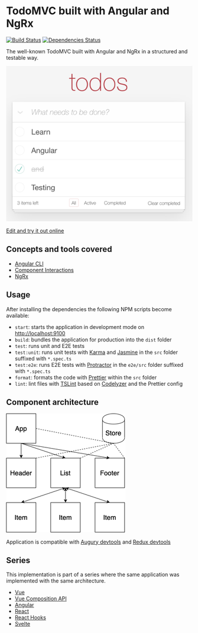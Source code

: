 # TodoMVC built with Angular and NgRx

[![Build Status](https://travis-ci.com/blacksonic/todomvc-angular.svg?branch=master)](https://travis-ci.com/blacksonic/todomvc-angular)
[![Dependencies Status](https://david-dm.org/blacksonic/todomvc-angular/status.svg)](https://david-dm.org/blacksonic/todomvc-angular)

The well-known TodoMVC built with Angular and NgRx in a structured and testable way.

![TodoMVC Angular](./images/screenshot.png "TodoMVC Angular")

[Edit and try it out online](https://codesandbox.io/s/github/blacksonic/todomvc-angular)

## Concepts and tools covered

- [Angular CLI](https://cli.angular.io/)
- [Component Interactions](https://angular.io/guide/component-interaction)
- [NgRx](https://ngrx.io/)

## Usage

After installing the dependencies the following NPM scripts become available:

- `start`: starts the application in development mode on [http://localhost:9100](http://localhost:9100)
- `build`: bundles the application for production into the `dist` folder
- `test`: runs unit and E2E tests
- `test:unit`: runs unit tests with [Karma](https://karma-runner.github.io/) and [Jasmine](https://jasmine.github.io/) in the `src` folder suffixed with `*.spec.ts`
- `test:e2e`: runs E2E tests with [Protractor](https://www.protractortest.org/) in the `e2e/src` folder suffixed with `*.spec.ts`
- `format`: formats the code with [Prettier](https://prettier.io/) within the `src` folder
- `lint`: lint files with [TSLint](https://palantir.github.io/tslint/) based on [Codelyzer](http://codelyzer.com/) and the Prettier config

## Component architecture

![Architecture](./images/architecture.png)

Application is compatible with [Augury devtools](https://chrome.google.com/webstore/detail/augury/elgalmkoelokbchhkhacckoklkejnhcd?hl=en) 
and [Redux devtools](https://chrome.google.com/webstore/detail/redux-devtools/lmhkpmbekcpmknklioeibfkpmmfibljd?hl=en)

## Series

This implementation is part of a series where the same application was implemented with the same architecture.

- [Vue](https://github.com/blacksonic/todomvc-vue)
- [Vue Composition API](https://github.com/blacksonic/todomvc-vue-composition-api)
- [Angular](https://github.com/blacksonic/todomvc-angular)
- [React](https://github.com/blacksonic/todomvc-react)
- [React Hooks](https://github.com/blacksonic/todomvc-react-hooks)
- [Svelte](https://github.com/blacksonic/todomvc-svelte)
